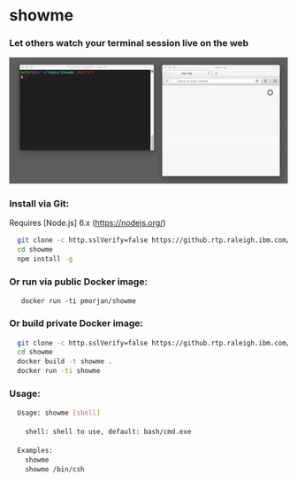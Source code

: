 # showme

### Let others watch your terminal session live on the web

![ScreenShot](showme.gif)


### Install via Git:
Requires [Node.js] 6.x (https://nodejs.org/)
```sh
  git clone -c http.sslVerify=false https://github.rtp.raleigh.ibm.com/PEMORJAN-de/showme.git
  cd showme
  npm install -g
```

### Or run via public Docker image:
```
   docker run -ti pmorjan/showme
```

### Or build private Docker image:
```sh
  git clone -c http.sslVerify=false https://github.rtp.raleigh.ibm.com/PEMORJAN-de/showme.git
  cd showme
  docker build -t showme .
  docker run -ti showme
```

### Usage:
```sh
  Usage: showme [shell]

    shell: shell to use, default: bash/cmd.exe

  Examples:
    showme
    showme /bin/csh
```
